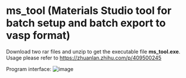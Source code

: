 # ms_tool (Materials Studio tool for batch setup and batch export to vasp format)
Download two rar files and unzip to get the executable file **ms_tool.exe**.  
Usage please refer to https://zhuanlan.zhihu.com/p/409500245  

Program interface:
![image](https://github.com/lipai-ustc/ms_tool/assets/59822264/ed24be90-839a-431a-95e1-2c51cd299812)

